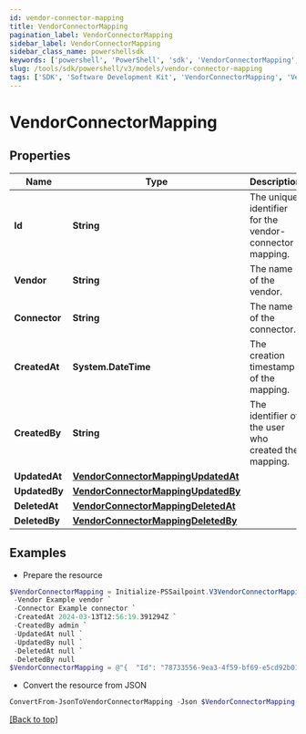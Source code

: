 ```yaml
---
id: vendor-connector-mapping
title: VendorConnectorMapping
pagination_label: VendorConnectorMapping
sidebar_label: VendorConnectorMapping
sidebar_class_name: powershellsdk
keywords: ['powershell', 'PowerShell', 'sdk', 'VendorConnectorMapping', 'VendorConnectorMapping'] 
slug: /tools/sdk/powershell/v3/models/vendor-connector-mapping
tags: ['SDK', 'Software Development Kit', 'VendorConnectorMapping', 'VendorConnectorMapping']
---
```



# VendorConnectorMapping

## Properties

Name | Type | Description | Notes
------------ | ------------- | ------------- | -------------
**Id** | **String** | The unique identifier for the vendor-connector mapping. | [optional] 
**Vendor** | **String** | The name of the vendor. | [optional] 
**Connector** | **String** | The name of the connector. | [optional] 
**CreatedAt** | **System.DateTime** | The creation timestamp of the mapping. | [optional] 
**CreatedBy** | **String** | The identifier of the user who created the mapping. | [optional] 
**UpdatedAt** | [**VendorConnectorMappingUpdatedAt**](vendor-connector-mapping-updated-at) |  | [optional] 
**UpdatedBy** | [**VendorConnectorMappingUpdatedBy**](vendor-connector-mapping-updated-by) |  | [optional] 
**DeletedAt** | [**VendorConnectorMappingDeletedAt**](vendor-connector-mapping-deleted-at) |  | [optional] 
**DeletedBy** | [**VendorConnectorMappingDeletedBy**](vendor-connector-mapping-deleted-by) |  | [optional] 

## Examples

- Prepare the resource
```powershell
$VendorConnectorMapping = Initialize-PSSailpoint.V3VendorConnectorMapping  -Id 78733556-9ea3-4f59-bf69-e5cd92b011b4 `
 -Vendor Example vendor `
 -Connector Example connector `
 -CreatedAt 2024-03-13T12:56:19.391294Z `
 -CreatedBy admin `
 -UpdatedAt null `
 -UpdatedBy null `
 -DeletedAt null `
 -DeletedBy null
$VendorConnectorMapping = @"{  "Id": "78733556-9ea3-4f59-bf69-e5cd92b011b4", "Vendor": "Example vendor", "Connector": "Example connector", "CreatedAt": "2024-03-13T12:56:19.391294Z", "CreatedBy": "admin", "UpdatedAt": null, "UpdatedBy": null, "DeletedAt": null, "DeletedBy": null }"@
```

- Convert the resource from JSON
```powershell
ConvertFrom-JsonToVendorConnectorMapping -Json $VendorConnectorMapping
```


[[Back to top]](#) 

